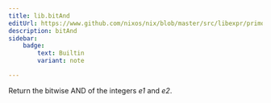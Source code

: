 ```yaml
---
title: lib.bitAnd
editUrl: https://www.github.com/nixos/nix/blob/master/src/libexpr/primops.cc
description: bitAnd
sidebar:
    badge: 
        text: Builtin
        variant: note

---
```


Return the bitwise AND of the integers *e1* and *e2*.
